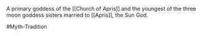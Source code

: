 A primary goddess of the <span class="miscellaneous">[[Church of Apris]]</span> and the youngest of the three moon goddess sisters married to <span class="miscellaneous">[[Apris]]</span>, the Sun God.

#Myth-Tradition
